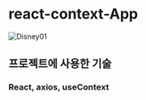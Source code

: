 # react-context-App
![Disney01](https://github.com/reserver7/react-disney-plus-app/assets/78328320/95c447e4-eaf3-4e26-a0f7-ddc901585b90)

## 프로젝트에 사용한 기술
### React, axios, useContext
